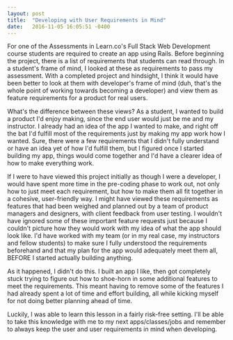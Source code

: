 ```yaml
---
layout: post
title:  "Developing with User Requirements in Mind"
date:   2016-11-05 16:05:51 -0400
---
```


For one of the Assessments in Learn.co's Full Stack Web Development course students are required to create an app using Rails. Before beginning the project, there is a list of requirements that students can read through. In a student's frame of mind, I looked at these as requirements to pass my assessment. With a completed project and hindsight, I think it would have been better to look at them with developer's frame of mind (duh, that's the whole point of working towards becoming a developer) and view them as feature requirements for a product for real users.

What's the difference between these views? As a student, I wanted to build a product I'd enjoy making, since the end user would just be me and my instructor. I already had an idea of the app I wanted to make, and right off the bat I'd fulfill most of the requirements just by making my app work how I wanted. Sure, there were a few requirements that I didn't fully understand or have an idea yet of how I'd fulfill them, but I figured once I started building my app, things would come together and I'd have a clearer idea of how to make everything work.

If I were to have viewed this project initially as though I were a developer, I would have spent more time in the pre-coding phase to work out, not only how to just meet each requirement, but how to make them all fit together in a cohesive, user-friendly way. I might have viewed these requirements as features that had been weighed and planned out by a team of product managers and designers, with client feedback from user testing. I wouldn't have ignored some of these important feature requests just because I couldn't picture how they would work with my idea of what the app should look like. I'd have worked with my team (or in my real case, my instructors and fellow students) to make sure I fully understood the requirements beforehand and that my plan for the app would adequately meet them all, BEFORE I started actually building anything.

As it happened, I didn't do this. I built an app I like, then got completely stuck trying to figure out how to shoe-horn in some additional features to meet the requirements. This meant having to remove some of the features I had already spent a lot of time and effort building, all while kicking myself for not doing better planning ahead of time.

Luckily, I was able to learn this lesson in a fairly risk-free setting. I'll be able to take this knowledge with me to my next apps/classes/jobs and remember to always keep the user and user requirements in mind when developing.

